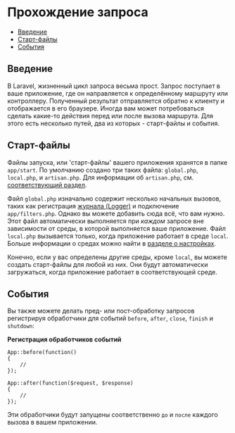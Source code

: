 # Прохождение запроса

- [Введение](#overview)
- [Старт-файлы](#start-files)
- [События](#application-events)

<a name="overview"></a>
## Введение

В Laravel, жизненный цикл запроса весьма прост. Запрос поступает в ваше приложение, где он направляется к определённому маршруту или контроллеру. Полученный результат отправляется обратно к клиенту и отображается в его браузере. Иногда вам может потребоваться сделать какие-то действия перед или после вызова маршрута. Для этого есть несколько путей, два из которых - старт-файлы и события.

<a name="start-files"></a>
## Старт-файлы

Файлы запуска, или 'старт-файлы' вашего приложения хранятся в папке `app/start`. По умолчанию создано три таких файла: `global.php`, `local.php`, и `artisan.php`. Для информации об `artisan.php`, см. [соответствующий раздел](/docs/commands#registering-commands).

Файл `global.php` изначально содержит несколько начальных вызовов, таких как регистрация [журнала (Logger)](/docs/errors) и подключение `app/filters.php`. Однако вы можете добавить сюда всё, что вам нужно. Этот файл автоматически выполняется при _каждом_ запросе вне зависимости от среды, в которой выполняется ваше приложение. Файл `local.php` вызывается только, когда приложение работает в среде `local`. Больше информации о средах можно найти в [разделе о настройках](/docs/configuration).

Конечно, если у вас определены другие среды, кроме `local`, вы можете создать старт-файлы для любой из них. Они будут автоматически загружаться, когда приложение работает в соответствующей среде.

<a name="application-events"></a>
## События

Вы также можете делать пред- или пост-обработку запросов регистрируя обработчики для событий `before`, `after`, `close`, `finish` и `shutdown`:

**Регистрация обработчиков событий**

	App::before(function()
	{
		//
	});

	App::after(function($request, $response)
	{
		//
	});

Эти обработчики будут запущены соответственно `до` и `после` каждого вызова в вашем приложении.
